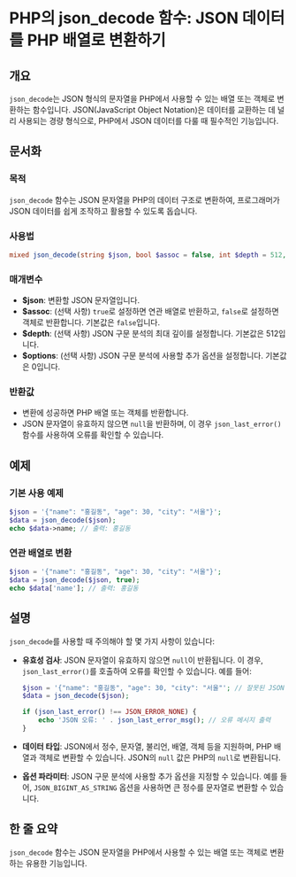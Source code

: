 <!--
Meta Description: # PHP의 json_decode 함수: JSON 데이터를 PHP 배열로 변환하기 ## 개요 `json_decode`는 JSON 형식의 문자열을 PHP에서 사용할 수 있는 배열 또는 객체로 변환하는 함수입니다. JSON(JavaScript Object Notation)...
Meta Keywords: json, json_decode, php, 있습니다, 사용할
-->

# PHP의 json_decode 함수: JSON 데이터를 PHP 배열로 변환하기

## 개요
`json_decode`는 JSON 형식의 문자열을 PHP에서 사용할 수 있는 배열 또는 객체로 변환하는 함수입니다. JSON(JavaScript Object Notation)은 데이터를 교환하는 데 널리 사용되는 경량 형식으로, PHP에서 JSON 데이터를 다룰 때 필수적인 기능입니다.

## 문서화

### 목적
`json_decode` 함수는 JSON 문자열을 PHP의 데이터 구조로 변환하여, 프로그래머가 JSON 데이터를 쉽게 조작하고 활용할 수 있도록 돕습니다.

### 사용법
```php
mixed json_decode(string $json, bool $assoc = false, int $depth = 512, int $options = 0)
```

### 매개변수
- **$json**: 변환할 JSON 문자열입니다.
- **$assoc**: (선택 사항) `true`로 설정하면 연관 배열로 반환하고, `false`로 설정하면 객체로 반환합니다. 기본값은 `false`입니다.
- **$depth**: (선택 사항) JSON 구문 분석의 최대 깊이를 설정합니다. 기본값은 512입니다.
- **$options**: (선택 사항) JSON 구문 분석에 사용할 추가 옵션을 설정합니다. 기본값은 0입니다.

### 반환값
- 변환에 성공하면 PHP 배열 또는 객체를 반환합니다.
- JSON 문자열이 유효하지 않으면 `null`을 반환하며, 이 경우 `json_last_error()` 함수를 사용하여 오류를 확인할 수 있습니다.

## 예제

### 기본 사용 예제
```php
$json = '{"name": "홍길동", "age": 30, "city": "서울"}';
$data = json_decode($json);
echo $data->name; // 출력: 홍길동
```

### 연관 배열로 변환
```php
$json = '{"name": "홍길동", "age": 30, "city": "서울"}';
$data = json_decode($json, true);
echo $data['name']; // 출력: 홍길동
```

## 설명
`json_decode`를 사용할 때 주의해야 할 몇 가지 사항이 있습니다:

- **유효성 검사**: JSON 문자열이 유효하지 않으면 `null`이 반환됩니다. 이 경우, `json_last_error()`를 호출하여 오류를 확인할 수 있습니다. 예를 들어:
  ```php
  $json = '{"name": "홍길동", "age": 30, "city": "서울"'; // 잘못된 JSON
  $data = json_decode($json);
  
  if (json_last_error() !== JSON_ERROR_NONE) {
      echo 'JSON 오류: ' . json_last_error_msg(); // 오류 메시지 출력
  }
  ```

- **데이터 타입**: JSON에서 정수, 문자열, 불리언, 배열, 객체 등을 지원하며, PHP 배열과 객체로 변환할 수 있습니다. JSON의 `null` 값은 PHP의 `null`로 변환됩니다.

- **옵션 파라미터**: JSON 구문 분석에 사용할 추가 옵션을 지정할 수 있습니다. 예를 들어, `JSON_BIGINT_AS_STRING` 옵션을 사용하면 큰 정수를 문자열로 변환할 수 있습니다.

## 한 줄 요약
`json_decode` 함수는 JSON 문자열을 PHP에서 사용할 수 있는 배열 또는 객체로 변환하는 유용한 기능입니다.